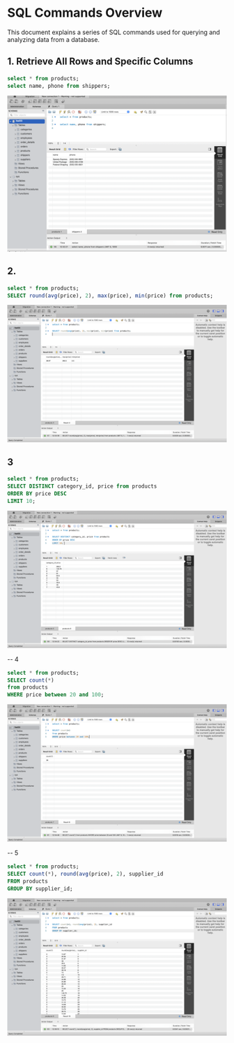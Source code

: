 # SQL Commands Overview

This document explains a series of SQL commands used for querying and analyzing data from a database.

## 1. Retrieve All Rows and Specific Columns
```sql
select * from products;
select name, phone from shippers;
``` 
![Retrieve All Rows](1.png)

## 2. 
```sql
select * from products;
SELECT round(avg(price), 2), max(price), min(price) from products;
```
![SQL command2](2.png)

## 3
``` sql
select * from products;
SELECT DISTINCT category_id, price from products
ORDER BY price DESC
LIMIT 10; 
```
![SQL command3](3.png)


-- 4
```sql
select * from products;
SELECT count(*)
from products
WHERE price between 20 and 100;
```
![SQL command4](4.png)

-- 5
```sql
select * from products;
SELECT count(*), round(avg(price), 2), supplier_id
FROM products
GROUP BY supplier_id;
```
![SQL command5](5.png)
